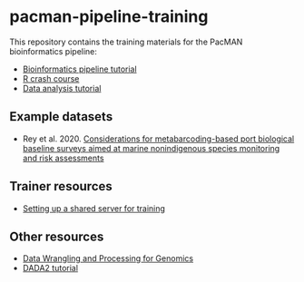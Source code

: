 # pacman-pipeline-training

This repository contains the training materials for the PacMAN bioinformatics pipeline:

- [Bioinformatics pipeline tutorial](tutorial.md)
- [R crash course]()
- [Data analysis tutorial](https://iobis.github.io/pacman-pipeline-training/rey_analysis.html)

## Example datasets

- Rey et al. 2020. [Considerations for metabarcoding-based port biological baseline surveys aimed at marine nonindigenous species monitoring and risk assessments](datasets/rey)

## Trainer resources

- [Setting up a shared server for training](server_setup.md)

## Other resources

- [Data Wrangling and Processing for Genomics](https://datacarpentry.org/wrangling-genomics/)
- [DADA2 tutorial](https://benjjneb.github.io/dada2/tutorial.html)
